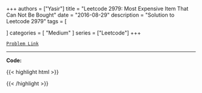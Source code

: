 
+++
authors = ["Yasir"]
title = "Leetcode 2979: Most Expensive Item That Can Not Be Bought"
date = "2016-08-29"
description = "Solution to Leetcode 2979"
tags = [
    
]
categories = [
    "Medium"
]
series = ["Leetcode"]
+++



[`Problem Link`](https://leetcode.com/problems/most-expensive-item-that-can-not-be-bought/description/)

---

**Code:**

{{< highlight html >}}

{{< /highlight >}}

